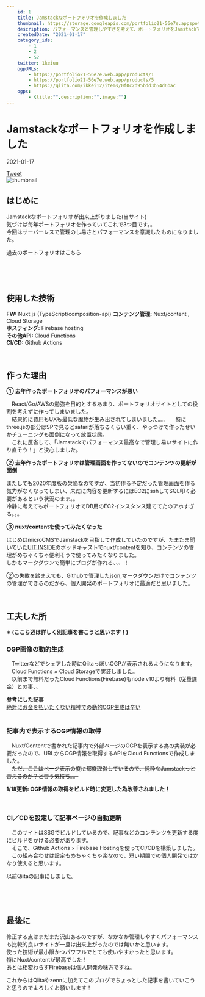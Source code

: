 ```yaml
---
    id: 1
    title: Jamstackなポートフォリオを作成しました
    thumbnail: https://storage.googleapis.com/portfolio21-56e7e.appspot.com/ogp/files/article-1.png?authuser=1
    description: パフォーマンスと管理しやすさを考えて、ポートフォリオをJamstackで作り直しました。
    createdDate: "2021-01-17"
    category_ids: 
        - 1
        - 2
        - 52
    twitter: 1keiuu
    ogpURLs: 
        - https://portfolio21-56e7e.web.app/products/1
        - https://portfolio21-56e7e.web.app/products/5
        - https://qiita.com/ikkei12/items/0f0c2d95bdd3b54d6bac
    ogps: 
        - {title:"",description:"",image:""}
---
```

# Jamstackなポートフォリオを作成しました

<div class="info">
    <div class="info__inner">
        <categorychips :chips="categories"></categorychips>
        <div class="created-date">
            <Icon iconName="calendar"></Icon>
            <p>2021-01-17</p>
        </div>
    </div>
    <div class="reading-time --sp">
        <Icon  iconName="clock"></Icon>
        <p id="readingTimeSp"></p>
    </div>
    <div class="sns-link__group">
        <a href="https://twitter.com/share?ref_src=twsrc%5Etfw" class="twitter-share-button" data-size="large" data-via="1keiuu" data-related="" data-show-count="false">Tweet</a><script async src="https://platform.twitter.com/widgets.js" charset="utf-8"></script>
    </div>
</div>

<img src="https://storage.googleapis.com/portfolio21-56e7e.appspot.com/ogp/files/article-1.png?authuser=1" class="thumbnail" alt="thumbnail" >

## はじめに
Jamstackなポートフォリオが出来上がりました(当サイト)  
気づけば毎年ポートフォリオを作っていてこれで3つ目です。。  
今回はサーバーレスで管理のし易さとパフォーマンスを意識したものになりました。

過去のポートフォリオはこちら  

<OgpCard :ogpindex="0" :ogps="ogps"></OgpCard>  
<br/>
<OgpCard :ogpindex="1" :ogps="ogps"></OgpCard>
<br/>

## 使用した技術
**FW:** Nuxt.js (TypeScript/composition-api)
**コンテンツ管理:** Nuxt/content , Cloud Storage  
**ホスティング:** Firebase hosting  
**その他API:** Cloud Functions  
**CI/CD:** Github Actions  

<br/>

## 作った理由

**① 去年作ったポートフォリオのパフォーマンスが悪い**  

　React/Go/AWSの勉強を目的とするあまり、ポートフォリオサイトとしての役割を考えずに作ってしまいました。  
　結果的に費用もUXも最低な魔物が生み出されてしまいました。。。
　特にthree.jsの部分はSPで見るとsafariが落ちるくらい重く、やっつけで作ったせいかチューニングも面倒になって放置状態。  
　これに反省して、「Jamstackでパフォーマンス最高なで管理し易いサイトに作り直そう！」と決心しました。  
  
**② 去年作ったポートフォリオは管理画面を作ってないのでコンテンツの更新が面倒**  

またしても2020年度版の欠陥なのですが、当初作る予定だった管理画面を作る気力がなくなってしまい、未だに内容を更新するにはEC2にsshしてSQL叩く必要があるという状況のまま。。  
冷静に考えてもポートフォリオでDB用のEC2インスタンス建ててたのアホすぎる。。。

**③ nuxt/contentを使ってみたくなった** 

はじめはmicroCMSでJamstackを目指して作成していたのですが、たまたま聞いていた[UIT INSIDE](https://uit-inside.linecorp.com/)のポッドキャストでnuxt/contentを知り、コンテンツの管理がめちゃくちゃ便利そうで使ってみたくなりました。  
しかもマークダウンで簡単にブログが作れる、、、！

②の失敗を踏まえても、Githubで管理したjson,マークダウンだけでコンテンツの管理ができるのだから、個人開発のポートフォリオに最適だと思いました。


<br/>

## 工夫した所   

**※ (ここら辺は詳しく別記事を書こうと思います！)**

### OGP画像の動的生成  
　Twitterなどでシェアした時にQiitaっぽいOGPが表示されるようになります。  
　Cloud Functions × Cloud Storageで実装しました。  
　以前まで無料だったCloud Functions(Firebase)もnode v10より有料（従量課金）との事、、  
  
**参考にした記事**   
[絶対にお金を払いたくない精神での動的OGP生成は辛い ](https://blog.ojisan.io/dynamic-ogp)  
<br/>  

### 記事内で表示するOGP情報の取得  
　Nuxt/Contentで書かれた記事内で外部ページのOGPを表示する為の実装が必要だったので、URLからOGP情報を取得するAPIをCloud Functionsで作成しました。  
　~~ただ、ここはページ表示の度に都度取得しているので、純粋なJamstackっと言えるのか？と言う気持ち。。~~  
  
  **1/18更新: OGP情報の取得をビルド時に変更した為改善されました！**
  
<br/>  

### CI／CDを設定して記事ページの自動更新  
　このサイトはSSGでビルドしているので、記事などのコンテンツを更新する度にビルドをかける必要があります。  
　そこで、Github Actions × Firebase Hostingを使ってCI/CDを構築しました。  
　この組み合わせは設定もめちゃくちゃ楽なので、短い期間での個人開発ではかなり使えると思います。    

以前Qiitaの記事にしました。  

<OgpCard :ogpindex="2" :ogps="ogps"></OgpCard>
<br/>


<br/>

## 最後に

修正する点はまだまだ沢山あるのですが、なかなか管理しやすくパフォーマンスも比較的良いサイトが一旦は出来上がったのでは無いかと思います。  
使った技術が最小限かつパワフルでとても使いやすかったと思います。  
特にNuxt/contentが最高でした！  
あとは相変わらずFirebaseは個人開発の味方ですね。

これからはQiitaやzennに加えてこのブログでちょっとした記事を書いていこうと思うのでよろしくお願いします！

